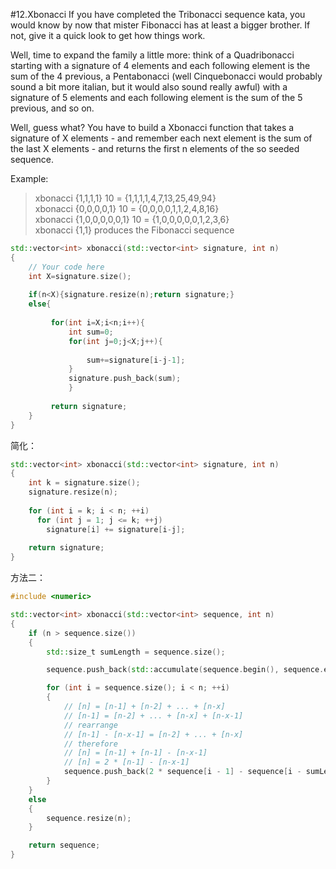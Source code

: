 #12.Xbonacci 
If you have completed the Tribonacci sequence kata, you would know by now that mister Fibonacci has at least a bigger brother. If not, give it a quick look to get how things work.

Well, time to expand the family a little more: think of a Quadribonacci starting with a signature of 4 elements and each following element is the sum of the 4 previous, a Pentabonacci (well Cinquebonacci would probably sound a bit more italian, but it would also sound really awful) with a signature of 5 elements and each following element is the sum of the 5 previous, and so on.

Well, guess what? You have to build a Xbonacci function that takes a signature of X elements - and remember each next element is the sum of the last X elements - and returns the first n elements of the so seeded sequence.

Example:
>xbonacci {1,1,1,1} 10 = {1,1,1,1,4,7,13,25,49,94}  
xbonacci {0,0,0,0,1} 10 = {0,0,0,0,1,1,2,4,8,16}  
xbonacci {1,0,0,0,0,0,1} 10 = {1,0,0,0,0,0,1,2,3,6}  
xbonacci {1,1} produces the Fibonacci sequence

```cpp
std::vector<int> xbonacci(std::vector<int> signature, int n)
{
    // Your code here
    int X=signature.size();
    
    if(n<X){signature.resize(n);return signature;}
    else{
         
         for(int i=X;i<n;i++){
             int sum=0;
             for(int j=0;j<X;j++){
                 
                 sum+=signature[i-j-1];
             }
             signature.push_back(sum);
             }
         
         return signature;
    }
}
```
简化：

```cpp
std::vector<int> xbonacci(std::vector<int> signature, int n)
{
    int k = signature.size();
    signature.resize(n);
    
    for (int i = k; i < n; ++i)
      for (int j = 1; j <= k; ++j)
        signature[i] += signature[i-j];
    
    return signature;
}
```

方法二：

```cpp
#include <numeric>

std::vector<int> xbonacci(std::vector<int> sequence, int n)
{
    if (n > sequence.size())
    {
        std::size_t sumLength = sequence.size();

        sequence.push_back(std::accumulate(sequence.begin(), sequence.end(), 0));

        for (int i = sequence.size(); i < n; ++i)
        {
            // [n] = [n-1] + [n-2] + ... + [n-x]
            // [n-1] = [n-2] + ... + [n-x] + [n-x-1]
            // rearrange
            // [n-1] - [n-x-1] = [n-2] + ... + [n-x]
            // therefore
            // [n] = [n-1] + [n-1] - [n-x-1]
            // [n] = 2 * [n-1] - [n-x-1]
            sequence.push_back(2 * sequence[i - 1] - sequence[i - sumLength - 1]);
        }
    }
    else
    {
        sequence.resize(n);
    }

    return sequence;
}
```
